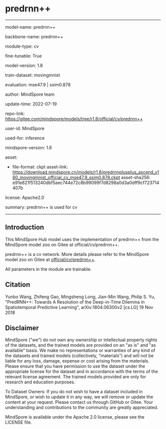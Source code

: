 # predrnn++

---

model-name: predrnn++

backbone-name: predrnn++

module-type: cv

fine-tunable: True

model-version: 1.8

train-dataset: movingmnist

evaluation: mse47.9 | ssim0.878

author: MindSpore team

update-time: 2022-07-19

repo-link: <https://gitee.com/mindspore/models/tree/r1.8/official/cv/predrnn++>

user-id: MindSpore

used-for: inference

mindspore-version: 1.8

asset:

-
    file-format: ckpt
    asset-link: <https://download.mindspore.cn/models/r1.8/predrnnplusplus_ascend_v180_movingmnist_official_cv_mse47.9_ssim0.878.ckpt>
    asset-sha256: e91e621f513240dbf5aec744e72c8b99099f7d8298a0d3a0dff9cf723714407b

license: Apache2.0

summary: predrnn++ is used for cv

---

## Introduction

This MindSpore Hub model uses the implementation of predrnn++ from the MindSpore model zoo on Gitee at official/cv/predrnn++.

predrnn++ is a cv network. More details please refer to the MindSpore model zoo on Gitee at [official/cv/predrnn++](https://gitee.com/mindspore/models/blob/r1.8/official/cv/predrnn++/README.md).

All parameters in the module are trainable.

## Citation

Yunbo Wang, Zhifeng Gao, Mingsheng Long, Jian-Min Wang, Philip S. Yu, "PredRNN++: Towards A Resolution of the Deep-in-Time Dilemma in Spatiotemporal Predictive Learning", arXiv:1804.06300v2 [cs.LG] 19 Nov 2018

## Disclaimer

MindSpore ("we") do not own any ownership or intellectual property rights of the datasets, and the trained models are provided on an "as is" and "as available" basis. We make no representations or warranties of any kind of the datasets and trained models (collectively, “materials”) and will not be liable for any loss, damage, expense or cost arising from the materials. Please ensure that you have permission to use the dataset under the appropriate license for the dataset and in accordance with the terms of the relevant license agreement. The trained models provided are only for research and education purposes.

To Dataset Owners: If you do not wish to have a dataset included in MindSpore, or wish to update it in any way, we will remove or update the content at your request. Please contact us through GitHub or Gitee. Your understanding and contributions to the community are greatly appreciated.

MindSpore is available under the Apache 2.0 license, please see the LICENSE file.
